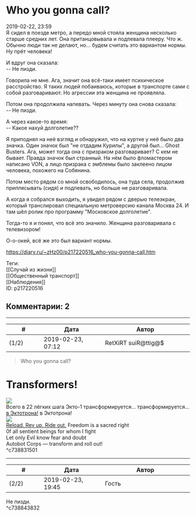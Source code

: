Who you gonna call?
===================

  
2019-02-22, 23:59  
 Я сидел в поезде метро, а передо мной стояла женщина несколько старше средних лет. Она пританцовывала и подпевала плееру. Что ж. Обычно люди так не делают, но... будем считать это вариантом нормы. Ну прёт человека!   
   
 И вдруг она сказала:   
 -- Не пизди.   
   
 Говорила не мне. Ага, значит она всё-таки имеет психическое расстройство. Я таких людей побаиваюсь, которые в транспорте сами с собой разговаривают. Но агрессии эта женщина не проявляла.   
   
 Потом она продолжила напевать. Через минуту она снова сказала:   
 -- Не пизди.   
   
 А через какое-то время:   
 -- Какое нахуй долголетие??   
   
 Я приподнял на неё взгляд и обнаружил, что на куртке у неё было два значка. Один значок был "не отдадим Курилы", а другой был... Ghost Busters. Ага, может тогда она с призраком разговаривает? С кем не бывает. Правда значок был странный. На нём было фломастером написано VON, а лицо призрака с эмблемы было заклеено лицом человека, похожего на Собянина.   
   
 Потом место рядом со мной освободилось, она туда села, продолжив приплясывать (сидя) и подпевать, но больше не разговаривала.   
   
 А когда я собрался выходить, я увидел рядом с дверью телеэкран, который транслировал специальную метроверсию канала Москва 24. И там шёл ролик про программу "Московское долголетие".   
   
 Тогда-то я и понял, что всё это значило. Женщина разговаривала с телевизором!   
   
 О-о-окей, всё же это был вариант нормы.   
   
  
<https://diary.ru/~zHz00/p217220516_who-you-gonna-call.htm>  
  
Теги:  
[[Случай из жизни]]  
[[Общественный транспорт]]  
[[Наблюдения]]  
ID: p217220516  


Комментарии: 2
--------------

  


---



|         #         |              Дата              |                     Автор                     |           ID           |
| --- | --- | --- | --- |
| (1/2) | 2019-02-23, 07:12 | RetXiRT suiR@ttig@$ | c738831501 |

  
  
>   Who you gonna call?  

  Transformers!
==============

   
 ![](http://pm1.narvii.com/7105/44630adb66563bfddf443ac443c234ab9114767ar1-1024-1024v2_00.jpg)   
 Всего в 22 лёгких шага Экто-1 трансформируется… трансформируется…  [в Эктотрона!](https://zHz00.diary.ru/p217220516.htm?index=1#linkmore217220516m1)    в Эктотрона!   
 ![](http://news.tfw2005.com/wp-content/uploads/sites/10/2019/02/Ectrotron-1.jpg)     
  [Reload. Rev up. Ride out.](https://zHz00.diary.ru/p217220516.htm?index=2#linkmore217220516m2)    Freedom is a sacred right   
 0f all sentient beings for whom I fight   
 Let only Evil know fear and doubt   
 Autobot Corps — transform and roll out!      
 ^c738831501

---



|         #         |              Дата              |                     Автор                     |           ID           |
| --- | --- | --- | --- |
| (2/2) | 2019-02-23, 19:45 | Гость | c738843832 |

  
 Не пизди.   
 ^c738843832